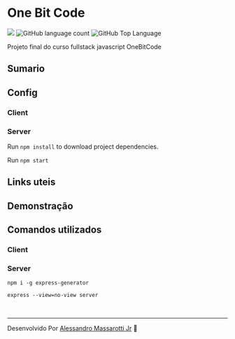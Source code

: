 # One Bit Code

<p>
  <img src="https://img.shields.io/badge/made%20by-Alessandro%20Massarotti%20Jr-e00000?style=flat-square">
  <img alt="GitHub language count" src="https://img.shields.io/github/languages/count/alessandro-massarotti-Jr/react-epub-reader?color=e00000&style=flat-square">
  <img alt="GitHub Top Language" src="https://img.shields.io/github/languages/top/alessandro-massarotti-Jr/react-epub-reader?color=e00000&style=flat-square">
</p>


Projeto final do curso fullstack javascript OneBitCode

## Sumario

## Config

### Client

### Server

Run `npm install` to download project dependencies.

Run `npm start`

## Links uteis

## Demonstração

## Comandos utilizados

### Client

### Server

`npm i -g express-generator`

`express --view=no-view server`


<br>

---

Desenvolvido Por [Alessandro Massarotti Jr](https://github.com/alessandro-massarotti-jr) 🤖